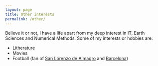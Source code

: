 ```yaml
---
layout: page
title: Other interests
permalink: /other/
---
```


Believe it or not, I have a life apart from my deep interest in IT, Earth Sciences and Numerical Methods.
Some of my interests or hobbies are:

* Litherature
* Movies
* Football (fan of [San Lorenzo de Almagro](http://sanlorenzo.com.ar) and [Barcelona](http://fcbarcelona.es))
